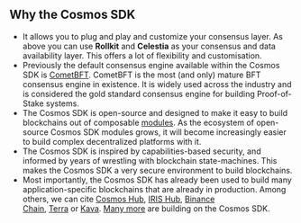 ## Why the Cosmos SDK
-   It allows you to plug and play and customize your consensus layer. As above you can use **Rollkit** and **Celestia** as your consensus and data availability layer. This offers a lot of flexibility and customisation.
-   Previously the default consensus engine available within the Cosmos SDK is [CometBFT](https://github.com/cometbft/cometbft). CometBFT is the most (and only) mature BFT consensus engine in existence. It is widely used across the industry and is considered the gold standard consensus engine for building Proof-of-Stake systems.
-   The Cosmos SDK is open-source and designed to make it easy to build blockchains out of composable [modules](https://docs.cosmos.network/v0.50/build/modules). As the ecosystem of open-source Cosmos SDK modules grows, it will become increasingly easier to build complex decentralized platforms with it.
-   The Cosmos SDK is inspired by capabilities-based security, and informed by years of wrestling with blockchain state-machines. This makes the Cosmos SDK a very secure environment to build blockchains.
-   Most importantly, the Cosmos SDK has already been used to build many application-specific blockchains that are already in production. Among others, we can cite [Cosmos Hub](https://hub.cosmos.network/), [IRIS Hub](https://irisnet.org/), [Binance Chain](https://docs.binance.org/), [Terra](https://terra.money/) or [Kava](https://www.kava.io/). [Many more](https://cosmos.network/ecosystem) are building on the Cosmos SDK.